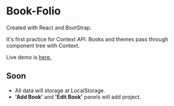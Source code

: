 # Book-Folio

Created with React and BootStrap.

It's first practice for Context API. Books and themes pass through component tree with Context.

Live demo is [here.](https://book-folio.vercel.app/)

## Soon

* All data will storage at LocalStorage.
* **'Add Book'** and **'Edit Book'** panels will add project.
